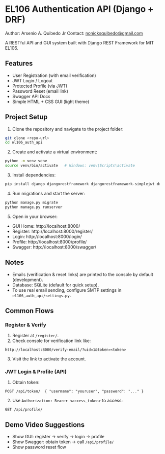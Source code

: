 # EL106 Authentication API (Django + DRF)

Author: Arsenio A. Quibedo Jr
Contact: nonicksquibedo@gmail.com

A RESTful API and GUI system built with Django REST Framework for MIT EL106.

## Features

- User Registration (with email verification)
- JWT Login / Logout
- Protected Profile (via JWT)
- Password Reset (email link)
- Swagger API Docs
- Simple HTML + CSS GUI (light theme)

## Project Setup

1. Clone the repository and navigate to the project folder:
```bash
git clone <repo-url>
cd el106_auth_api
```

2. Create and activate a virtual environment:
```bash
python -m venv venv
source venv/bin/activate   # Windows: venv\Scripts\activate
```

3. Install dependencies:
```bash
pip install django djangorestframework djangorestframework-simplejwt drf-yasg django-cors-headers
```

4. Run migrations and start the server:
```bash
python manage.py migrate
python manage.py runserver
```

5. Open in your browser:
- GUI Home: http://localhost:8000/
- Register: http://localhost:8000/register/
- Login: http://localhost:8000/login/
- Profile: http://localhost:8000/profile/
- Swagger: http://localhost:8000/swagger/

## Notes

- Emails (verification & reset links) are printed to the console by default (development).
- Database: SQLite (default for quick setup).
- To use real email sending, configure SMTP settings in `el106_auth_api/settings.py`.

## Common Flows

### Register & Verify
1. Register at `/register/`.
2. Check console for verification link like:
```
http://localhost:8000/verify-email/?uid=1&token=<token>
```
3. Visit the link to activate the account.

### JWT Login & Profile (API)
1. Obtain token:
```
POST /api/token/  { "username": "youruser", "password": "..." }
```
2. Use `Authorization: Bearer <access_token>` to access:
```
GET /api/profile/
```

## Demo Video Suggestions

- Show GUI: register -> verify -> login -> profile
- Show Swagger: obtain token -> call `/api/profile/`
- Show password reset flow

